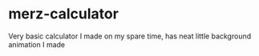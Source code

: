 # merz-calculator
Very basic calculator I made on my spare time, has neat little background animation I made
